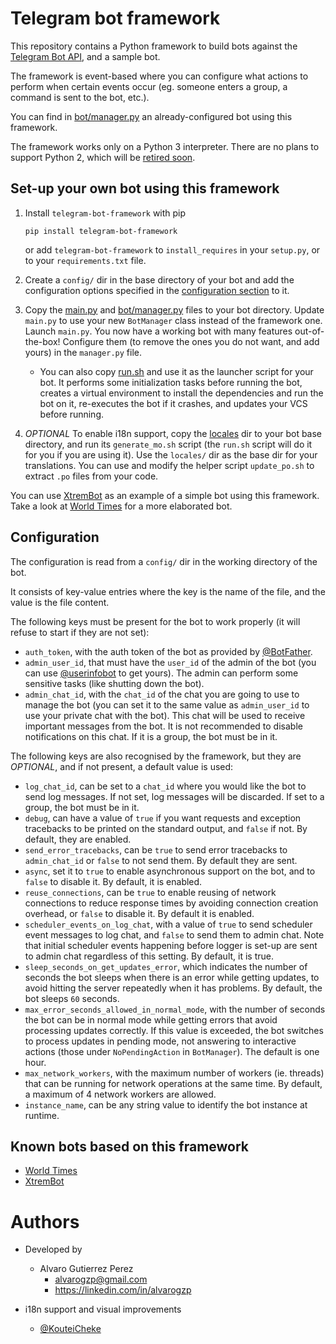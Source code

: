 # Telegram bot framework

This repository contains a Python framework to build bots against the [Telegram Bot API](https://core.telegram.org/bots), and a sample bot.

The framework is event-based where you can configure what actions to perform when certain events occur (eg. someone enters a group, a command is sent to the bot, etc.).

You can find in [bot/manager.py](bot/manager.py) an already-configured bot using this framework.

The framework works only on a Python 3 interpreter.
There are no plans to support Python 2, which will be [retired soon](https://pythonclock.org/).


## Set-up your own bot using this framework

1. Install `telegram-bot-framework` with pip

       pip install telegram-bot-framework

   or add `telegram-bot-framework` to `install_requires` in your `setup.py`, or to your `requirements.txt` file.

2. Create a `config/` dir in the base directory of your bot and add the configuration options specified in the [configuration section](#configuration) to it.

3. Copy the [main.py](main.py) and [bot/manager.py](bot/manager.py) files to your bot directory. Update `main.py` to use your new `BotManager` class instead of the framework one. Launch `main.py`. You now have a working bot with many features out-of-the-box! Configure them (to remove the ones you do not want, and add yours) in the `manager.py` file.

   - You can also copy [run.sh](run.sh) and use it as the launcher script for your bot. It performs some initialization tasks before running the bot, creates a virtual environment to install the dependencies and run the bot on it, re-executes the bot if it crashes, and updates your VCS before running.

4. *OPTIONAL* To enable i18n support, copy the [locales](locales) dir to your bot base directory, and run its `generate_mo.sh` script (the `run.sh` script will do it for you if you are using it). Use the `locales/` dir as the base dir for your translations. You can use and modify the helper script `update_po.sh` to extract `.po` files from your code.

You can use [XtremBot](https://github.com/alvarogzp/xtrem-bot) as an example of a simple bot using this framework.
Take a look at [World Times](https://github.com/alvarogzp/clock-bot) for a more elaborated bot.


## Configuration

The configuration is read from a `config/` dir in the working directory of the bot.

It consists of key-value entries where the key is the name of the file, and the value is the file content.

The following keys must be present for the bot to work properly (it will refuse to start if they are not set):

   - `auth_token`, with the auth token of the bot as provided by [@BotFather](https://t.me/BotFather).
   - `admin_user_id`, that must have the `user_id` of the admin of the bot (you can use [@userinfobot](https://t.me/userinfobot) to get yours). The admin can perform some sensitive tasks (like shutting down the bot).
   - `admin_chat_id`, with the `chat_id` of the chat you are going to use to manage the bot (you can set it to the same value as `admin_user_id` to use your private chat with the bot). This chat will be used to receive important messages from the bot. It is not recommended to disable notifications on this chat. If it is a group, the bot must be in it.

The following keys are also recognised by the framework, but they are *OPTIONAL*, and if not present, a default value is used:

   - `log_chat_id`, can be set to a `chat_id` where you would like the bot to send log messages. If not set, log messages will be discarded. If set to a group, the bot must be in it.
   - `debug`, can have a value of `true` if you want requests and exception tracebacks to be printed on the standard output, and `false` if not. By default, they are enabled.
   - `send_error_tracebacks`, can be `true` to send error tracebacks to `admin_chat_id` or `false` to not send them. By default they are sent.
   - `async`, set it to `true` to enable asynchronous support on the bot, and to `false` to disable it. By default, it is enabled.
   - `reuse_connections`, can be `true` to enable reusing of network connections to reduce response times by avoiding connection creation overhead, or `false` to disable it. By default it is enabled.
   - `scheduler_events_on_log_chat`, with a value of `true` to send scheduler event messages to log chat, and `false` to send them to admin chat. Note that initial scheduler events happening before logger is set-up are sent to admin chat regardless of this setting. By default, it is true.
   - `sleep_seconds_on_get_updates_error`, which indicates the number of seconds the bot sleeps when there is an error while getting updates, to avoid hitting the server repeatedly when it has problems. By default, the bot sleeps `60` seconds.
   - `max_error_seconds_allowed_in_normal_mode`, with the number of seconds the bot can be in normal mode while getting errors that avoid processing updates correctly. If this value is exceeded, the bot switches to process updates in pending mode, not answering to interactive actions (those under `NoPendingAction` in `BotManager`). The default is one hour.
   - `max_network_workers`, with the maximum number of workers (ie. threads) that can be running for network operations at the same time. By default, a maximum of 4 network workers are allowed.
   - `instance_name`, can be any string value to identify the bot instance at runtime.


## Known bots based on this framework

- [World Times](https://github.com/alvarogzp/clock-bot)
- [XtremBot](https://github.com/alvarogzp/xtrem-bot)


# Authors

- Developed by
  - Alvaro Gutierrez Perez
    - alvarogzp@gmail.com
    - https://linkedin.com/in/alvarogzp

- i18n support and visual improvements
  - [@KouteiCheke](https://github.com/KouteiCheke)
